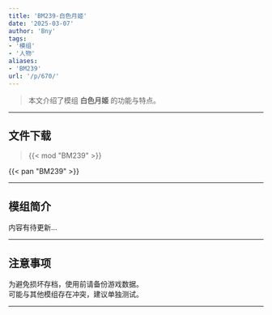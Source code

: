 ```yaml
---
title: 'BM239-白色月姬'
date: '2025-03-07'
author: 'Bny'
tags:
- '模组'
- '人物'
aliases:
- 'BM239'
url: '/p/670/'
---
```


> 本文介绍了模组 **白色月姬** 的功能与特点。

---

## 文件下载  

> {{< mod "BM239" >}}  

{{< pan "BM239" >}}  

---

## 模组简介

>  
内容有待更新...  

---

## 注意事项

>  
为避免损坏存档，使用前请备份游戏数据。  
可能与其他模组存在冲突，建议单独测试。  

---

